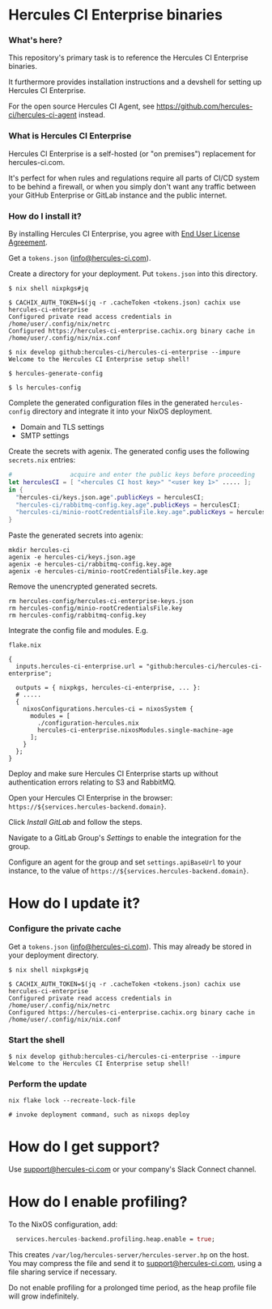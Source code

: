 
# Hercules CI Enterprise binaries

### What's here?

This repository's primary task is to reference the Hercules CI Enterprise binaries.

It furthermore provides installation instructions and a devshell for setting up
Hercules CI Enterprise.

For the open source Hercules CI Agent, see https://github.com/hercules-ci/hercules-ci-agent instead.

### What is Hercules CI Enterprise

Hercules CI Enterprise is a self-hosted (or "on premises") replacement for hercules-ci.com.

It's perfect for when rules and regulations require all parts of CI/CD system to be behind a firewall, or when you simply don't want any traffic between your GitHub Enterprise or GitLab instance and the public internet.

### How do I install it?

By installing Hercules CI Enterprise, you agree with [End User License Agreement](./EULA.md).

Get a `tokens.json` ([info@hercules-ci.com](info@hercules-ci.com)).

Create a directory for your deployment. Put `tokens.json` into this directory.

```console
$ nix shell nixpkgs#jq

$ CACHIX_AUTH_TOKEN=$(jq -r .cacheToken <tokens.json) cachix use hercules-ci-enterprise
Configured private read access credentials in /home/user/.config/nix/netrc
Configured https://hercules-ci-enterprise.cachix.org binary cache in /home/user/.config/nix/nix.conf

$ nix develop github:hercules-ci/hercules-ci-enterprise --impure
Welcome to the Hercules CI Enterprise setup shell!

$ hercules-generate-config

$ ls hercules-config
```

Complete the generated configuration files in the generated `hercules-config` directory and integrate it into your NixOS deployment.
 - Domain and TLS settings
 - SMTP settings

Create the secrets with agenix. The generated config uses the following `secrets.nix` entries:

```nix
#                acquire and enter the public keys before proceeding
let herculesCI = [ "<hercules CI host key>" "<user key 1>" ..... ];
in {
  "hercules-ci/keys.json.age".publicKeys = herculesCI;
  "hercules-ci/rabbitmq-config.key.age".publicKeys = herculesCI;
  "hercules-ci/minio-rootCredentialsFile.key.age".publicKeys = herculesCI;
}
```

Paste the generated secrets into agenix:

```console
mkdir hercules-ci
agenix -e hercules-ci/keys.json.age
agenix -e hercules-ci/rabbitmq-config.key.age
agenix -e hercules-ci/minio-rootCredentialsFile.key.age
```

Remove the unencrypted generated secrets.

```
rm hercules-config/hercules-ci-enterprise-keys.json
rm hercules-config/minio-rootCredentialsFile.key
rm hercules-config/rabbitmq-config.key
```

Integrate the config file and modules. E.g.

`flake.nix`
```
{
  inputs.hercules-ci-enterprise.url = "github:hercules-ci/hercules-ci-enterprise";

  outputs = { nixpkgs, hercules-ci-enterprise, ... }:
  # .....
  {
    nixosConfigurations.hercules-ci = nixosSystem {
      modules = [
        ./configuration-hercules.nix
        hercules-ci-enterprise.nixosModules.single-machine-age
      ];
    }
  };
}
```

Deploy and make sure Hercules CI Enterprise starts up without authentication errors relating to S3 and RabbitMQ.

Open your Hercules CI Enterprise in the browser: `https://${services.hercules-backend.domain}`.

Click _Install GitLab_ and follow the steps.

Navigate to a GitLab Group's _Settings_ to enable the integration for the group.

Configure an agent for the group and set `settings.apiBaseUrl` to your instance, to the value of `https://${services.hercules-backend.domain}`.

# How do I update it?

### Configure the private cache

Get a `tokens.json` ([info@hercules-ci.com](info@hercules-ci.com)).
This may already be stored in your deployment directory.

```console
$ nix shell nixpkgs#jq

$ CACHIX_AUTH_TOKEN=$(jq -r .cacheToken <tokens.json) cachix use hercules-ci-enterprise
Configured private read access credentials in /home/user/.config/nix/netrc
Configured https://hercules-ci-enterprise.cachix.org binary cache in /home/user/.config/nix/nix.conf
```

### Start the shell

```
$ nix develop github:hercules-ci/hercules-ci-enterprise --impure
Welcome to the Hercules CI Enterprise setup shell!
```

### Perform the update

```console
nix flake lock --recreate-lock-file

# invoke deployment command, such as nixops deploy
```

# How do I get support?

Use [support@hercules-ci.com](mailto:support@hercules-ci.com) or your company's Slack Connect channel.

# How do I enable profiling?

To the NixOS configuration, add:

```nix
  services.hercules-backend.profiling.heap.enable = true;
```

This creates `/var/log/hercules-server/hercules-server.hp` on the host.
You may compress the file and send it to [support@hercules-ci.com](mailto:support@hercules-ci.com), using a file sharing service if necessary.

Do not enable profiling for a prolonged time period, as the heap profile file will grow indefinitely.
